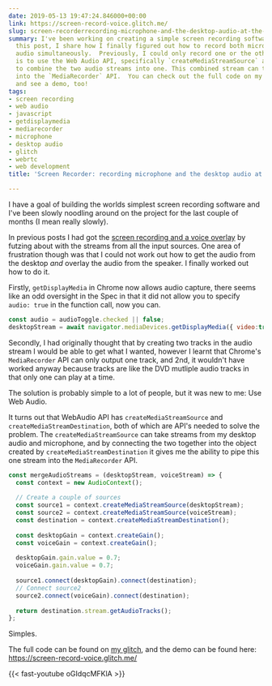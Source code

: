 ```yaml
---
date: 2019-05-13 19:47:24.846000+00:00
link: https://screen-record-voice.glitch.me/
slug: screen-recorderrecording-microphone-and-the-desktop-audio-at-the-same-time
summary: I've been working on creating a simple screen recording software, and in
  this post, I share how I finally figured out how to record both microphone and desktop
  audio simultaneously.  Previously, I could only record one or the other.  The key
  is to use the Web Audio API, specifically `createMediaStreamSource` and `createMediaStreamDestination`,
  to combine the two audio streams into one. This combined stream can then be fed
  into the `MediaRecorder` API.  You can check out the full code on my Glitch project
  and see a demo, too!
tags:
- screen recording
- web audio
- javascript
- getdisplaymedia
- mediarecorder
- microphone
- desktop audio
- glitch
- webrtc
- web development
title: 'Screen Recorder: recording microphone and the desktop audio at the same time'

---
```

I have a goal of building the worlds simplest screen recording software and I've been slowly noodling around on the project for the last couple of months (I mean really slowly).

In previous posts I had got the [screen recording and a voice overlay](/building-a-video-editor-on-the-web-screencasting/) by futzing about with the streams from all the input sources. One area of frustration though was that I could not work out how to get the audio from the desktop *and* overlay the audio from the speaker. I finally worked out how to do it.

Firstly, `getDisplayMedia` in Chrome now allows audio capture, there seems like an odd oversight in the Spec in that it did not allow you to specify `audio: true` in the function call, now you can.

```javascript
const audio = audioToggle.checked || false;
desktopStream = await navigator.mediaDevices.getDisplayMedia({ video:true, audio: audio });
```

Secondly, I had originally thought that by creating two tracks in the audio stream I would be able to get what I wanted, however I learnt that Chrome's `MediaRecorder` API can only output one track, and 2nd, it wouldn't have worked anyway because tracks are like the DVD mutliple audio tracks in that only one can play at a time.

The solution is probably simple to a lot of people, but it was new to me: Use Web Audio.

It turns out that WebAudio API has `createMediaStreamSource` and `createMediaStreamDestination`, both of which are API's needed to solve the problem. The `createMediaStreamSource` can take streams from my desktop audio and microphone, and by connecting the two together into the object created by `createMediaStreamDestination` it gives me the ability to pipe this one stream into the `MediaRecorder` API.

```javascript
const mergeAudioStreams = (desktopStream, voiceStream) => {
  const context = new AudioContext();
    
  // Create a couple of sources
  const source1 = context.createMediaStreamSource(desktopStream);
  const source2 = context.createMediaStreamSource(voiceStream);
  const destination = context.createMediaStreamDestination();
  
  const desktopGain = context.createGain();
  const voiceGain = context.createGain();
    
  desktopGain.gain.value = 0.7;
  voiceGain.gain.value = 0.7;
   
  source1.connect(desktopGain).connect(destination);
  // Connect source2
  source2.connect(voiceGain).connect(destination);
    
  return destination.stream.getAudioTracks();
};
```

Simples.

The full code can be found on [my glitch](https://glitch.com/edit/#!/screen-record-voice), and the demo can be found here: https://screen-record-voice.glitch.me/

{{< fast-youtube oGIdqcMFKlA >}}

